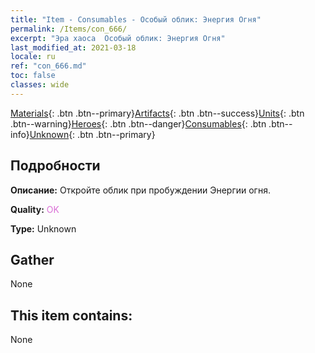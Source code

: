 ```yaml
---
title: "Item - Consumables - Особый облик: Энергия Огня"
permalink: /Items/con_666/
excerpt: "Эра хаоса  Особый облик: Энергия Огня"
last_modified_at: 2021-03-18
locale: ru
ref: "con_666.md"
toc: false
classes: wide
---
```

 [Materials](/ru/Items/){: .btn .btn--primary}[Artifacts](/ru/Items/Artifacts/){: .btn .btn--success}[Units](/ru/Items/Units/){: .btn .btn--warning}[Heroes](/ru/Items/Heroes/){: .btn .btn--danger}[Consumables](/ru/Items/Consumables/){: .btn .btn--info}[Unknown](/ru/Items/Unknown/){: .btn .btn--primary}

## Подробности
 **Описание:** Откройте облик при пробуждении Энергии огня.

 **Quality:** <span style="color: #DA70D6">OK</span>

 **Type:** Unknown

## Gather

  None

## This item contains:

  None


